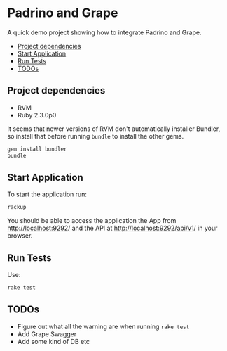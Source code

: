 # Padrino and Grape

A quick demo project showing how to integrate Padrino and Grape.

<!-- MarkdownTOC -->

- [Project dependencies](#project-dependencies)
- [Start Application](#start-application)
- [Run Tests](#run-tests)
- [TODOs](#todos)

<!-- /MarkdownTOC -->

## Project dependencies

* RVM
* Ruby 2.3.0p0

It seems that newer versions of RVM don't automatically installer Bundler, so install that before running `bundle` to install the other gems.

```sh
gem install bundler
bundle
```

## Start Application

To start the application run:

```sh
rackup
```

You should be able to access the application the App from [http://localhost:9292/](http://localhost:9292/) and the API at [http://localhost:9292/api/v1/](http://localhost:9292/api/v1/) in your browser.

## Run Tests

Use:

```sh
rake test
```

## TODOs

* Figure out what all the warning are when running `rake test`
* Add Grape Swagger
* Add some kind of DB etc
